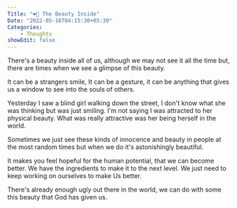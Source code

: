 ```yaml
---
Title: "❤️‍🔥 The Beauty Inside"
Date: "2022-05-16T04:15:30+05:30"
Categories:
    - Thoughts
showEdit: false
---
```

There's a beauty inside all of us, although we may not see it all the time but, there are times when we see a glimpse of this beauty.

It can be a strangers smile, It can be a gesture, it can be anything that gives us a window to see into the souls of others.

Yesterday I saw a blind girl walking down the street, I don't know what she was thinking but was just smiling. I'm not saying I was attracted to her physical beauty. What was really attractive was her being herself in the world.

Sometimes we just see these kinds of innocence and beauty in people at the most random times but when we do it's astonishingly beautiful.

It makes you feel hopeful for the human potential, that we can become better. We have the ingredients to make it to the next level. We just need to keep working on ourselves to make Us better.

There's already enough ugly out there in the world, we can do with some this beauty that God has given us.